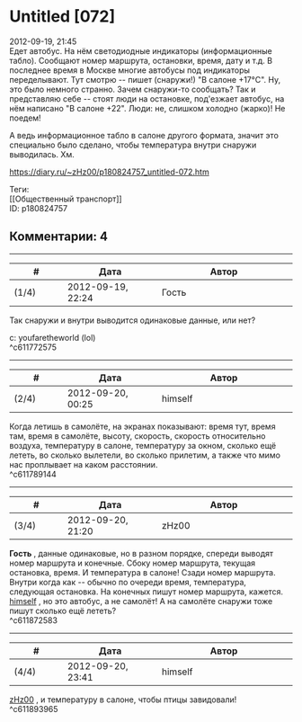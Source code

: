 Untitled [072]
==============

  
2012-09-19, 21:45  
 Едет автобус. На нём светодиодные индикаторы (информационные табло). Сообщают номер маршрута, остановки, время, дату и т.д. В последнее время в Москве многие автобусы под индикаторы переделывают. Тут смотрю -- пишет (снаружи!) "В салоне +17°C". Ну, это было немного странно. Зачем снаружи-то сообщать? Так и представляю себе -- стоят люди на остановке, под'езжает автобус, на нём написано "В салоне +22". Люди: не, слишком холодно (жарко)! Не поедем!   
   
 А ведь информационное табло в салоне другого формата, значит это специально было сделано, чтобы температура внутри снаружи выводилась. Хм.   
  
<https://diary.ru/~zHz00/p180824757_untitled-072.htm>  
  
Теги:  
[[Общественный транспорт]]  
ID: p180824757  


Комментарии: 4
--------------

  


---



|         #         |              Дата              |                     Автор                     |           ID           |
| --- | --- | --- | --- |
| (1/4) | 2012-09-19, 22:24 | Гость | c611772575 |

  
 Так снаружи и внутри выводится одинаковые данные, или нет?   
   
 c: youfaretheworld (lol)   
 ^c611772575

---



|         #         |              Дата              |                     Автор                     |           ID           |
| --- | --- | --- | --- |
| (2/4) | 2012-09-20, 00:25 | himself | c611789144 |

  
 Когда летишь в самолёте, на экранах показывают: время тут, время там, время в самолёте, высоту, скорость, скорость относительно воздуха, температуру в салоне, температуру за окном, сколько ещё лететь, во сколько вылетели, во сколько прилетим, а также что мимо нас проплывает на каком расстоянии.   
 ^c611789144

---



|         #         |              Дата              |                     Автор                     |           ID           |
| --- | --- | --- | --- |
| (3/4) | 2012-09-20, 21:20 | zHz00 | c611872583 |

  
  **Гость**  , данные одинаковые, но в разном порядке, спереди выводят номер маршрута и конечные. Сбоку номер маршрута, текущая остановка, время. И температура в салоне! Сзади номер маршрута. Внутри когда как -- обычно по очереди время, температура, следующая остановка. На конечных пишут номер маршрута, кажется.   
  [himself](http://himself.diary.ru "void")  , но это автобус, а не самолёт! А на самолёте снаружи тоже пишут сколько ещё лететь?   
 ^c611872583

---



|         #         |              Дата              |                     Автор                     |           ID           |
| --- | --- | --- | --- |
| (4/4) | 2012-09-20, 23:41 | himself | c611893965 |

  
  [zHz00](https://zHz00.diary.ru "Untitled")  , и температуру в салоне, чтобы птицы завидовали!   
 ^c611893965